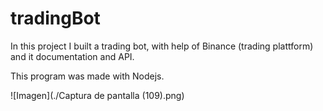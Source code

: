 # tradingBot
In this project I built a trading bot, with help of Binance (trading plattform) and it documentation and API.

This program was made with Nodejs.

![Imagen](./Captura de pantalla (109).png)

